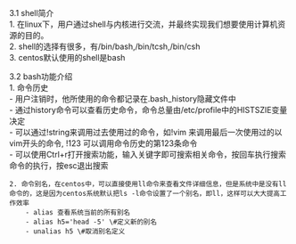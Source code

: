 3.1 shell简介  
	1. 在linux下，用户通过shell与内核进行交流，并最终实现我们想要使用计算机资源的目的。  
	2. shell的选择有很多，有/bin/bash,/bin/tcsh,/bin/csh  
	3. centos默认使用的shell是bash 

3.2 bash功能介绍  
	1. 命令历史  
		- 用户注销时，他所使用的命令都记录在.bash_history隐藏文件中  
		- 通过history命令可以查看历史命令，命令总量由/etc/profile中的HISTSZIE变量决定  
		- 可以通过!string来调用过去使用过的命令，如!vim 来调用最后一次使用过的以vim开头的命令, !123 可以调用命令历史的第123条命令  
		- 可以使用Ctrl+r打开搜索功能，输入关键字即可搜索相关命令，按回车执行搜索命令的执行，按esc退出搜索  


	2. 命令别名，在centos中，可以直接使用ll命令来查看文件详细信息，但是系统中是没有ll命令的，这是因为centos系统默认把ls -l命令设置了一个别名，即ll，这样可以大大提高工作效率  
		- alias 查看系统当前的所有别名  
		- alias h5='head -5' \#定义新的别名 
		- unalias h5 \#取消别名定义  


		  
		
		
